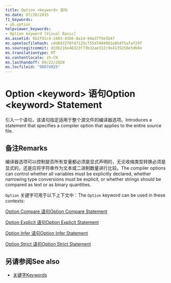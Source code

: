 ```yaml
---
title: Option <keyword> 语句
ms.date: 07/20/2015
f1_keywords:
- vb.option
helpviewer_keywords:
- Option keyword [Visual Basic]
ms.assetid: 6b2f41c4-2403-43b6-8a14-94a3775e5b47
ms.openlocfilehash: cdd693270747125cf55d7484981e05df5afaf29f
ms.sourcegitcommit: d2db216e46323f73b32ae312c9e4135258e5d68e
ms.translationtype: MT
ms.contentlocale: zh-CN
ms.lasthandoff: 09/22/2020
ms.locfileid: "90874925"
---
```

# <a name="option-keyword-statement"></a><span data-ttu-id="24c1d-102">Option \<keyword> 语句</span><span class="sxs-lookup"><span data-stu-id="24c1d-102">Option \<keyword> Statement</span></span>

<span data-ttu-id="24c1d-103">引入一个语句，该语句指定适用于整个源文件的编译器选项。</span><span class="sxs-lookup"><span data-stu-id="24c1d-103">Introduces a statement that specifies a compiler option that applies to the entire source file.</span></span>  
  
## <a name="remarks"></a><span data-ttu-id="24c1d-104">备注</span><span class="sxs-lookup"><span data-stu-id="24c1d-104">Remarks</span></span>  

 <span data-ttu-id="24c1d-105">编译器选项可以控制是否所有变量都必须是显式声明的，无论收缩类型转换必须是显式的，还是应将字符串作为文本或二进制数量进行比较。</span><span class="sxs-lookup"><span data-stu-id="24c1d-105">The compiler options can control whether all variables must be explicitly declared, whether narrowing type conversions must be explicit, or whether strings should be compared as text or as binary quantities.</span></span>  
  
 <span data-ttu-id="24c1d-106">`Option` 关键字可用于以下上下文中：</span><span class="sxs-lookup"><span data-stu-id="24c1d-106">The `Option` keyword can be used in these contexts:</span></span>  
  
 [<span data-ttu-id="24c1d-107">Option Compare 语句</span><span class="sxs-lookup"><span data-stu-id="24c1d-107">Option Compare Statement</span></span>](option-compare-statement.md)  
  
 [<span data-ttu-id="24c1d-108">Option Explicit 语句</span><span class="sxs-lookup"><span data-stu-id="24c1d-108">Option Explicit Statement</span></span>](option-explicit-statement.md)  
  
 [<span data-ttu-id="24c1d-109">Option Infer 语句</span><span class="sxs-lookup"><span data-stu-id="24c1d-109">Option Infer Statement</span></span>](option-infer-statement.md)  
  
 [<span data-ttu-id="24c1d-110">Option Strict 语句</span><span class="sxs-lookup"><span data-stu-id="24c1d-110">Option Strict Statement</span></span>](option-strict-statement.md)  
  
## <a name="see-also"></a><span data-ttu-id="24c1d-111">另请参阅</span><span class="sxs-lookup"><span data-stu-id="24c1d-111">See also</span></span>

- [<span data-ttu-id="24c1d-112">关键字</span><span class="sxs-lookup"><span data-stu-id="24c1d-112">Keywords</span></span>](../keywords/index.md)
